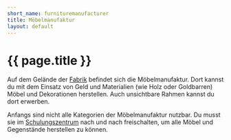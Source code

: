```yaml
---
short_name: furnituremanufacturer
title: Möbelmanufaktur
layout: default
---
```

# {{ page.title }}

Auf dem Gelände der [Fabrik](/systems/factory) befindet sich die Möbelmanufaktur.
Dort kannst du mit dem Einsatz von Geld und Materialien (wie Holz oder
Goldbarren) Möbel und Dekorationen herstellen. Auch unsichtbare Rahmen
kannst du dort erwerben.

Anfangs sind nicht alle Kategorien der Möbelmanufaktur nutzbar.
Du musst sie im [Schulungszentrum](/systems/school) nach und nach freischalten, um alle
Möbel und Gegenstände herstellen zu können.
